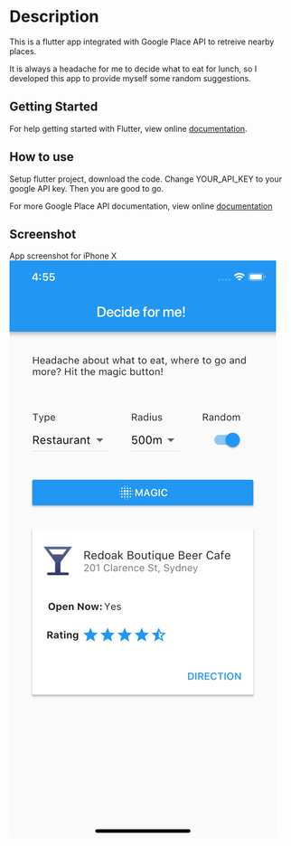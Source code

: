 # Description

This is a flutter app integrated with Google Place API to retreive nearby places.

It is always a headache for me to decide what to eat for lunch, so I developed this app to provide myself some random suggestions.

## Getting Started

For help getting started with Flutter, view online
[documentation](https://flutter.io/).

## How to use

Setup flutter project, download the code. Change YOUR_API_KEY to your google API key. Then you are good to go.

For more Google Place API documentation, view online
[documentation](https://developers.google.com/places/)


## Screenshot 

App screenshot for iPhone X
![screeenshot](flutter_00.png)



